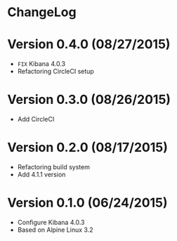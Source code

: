 ChangeLog
===========

# Version 0.4.0 (08/27/2015)

- ``FIX`` Kibana 4.0.3
- Refactoring CircleCI setup

# Version 0.3.0 (08/26/2015)

- Add CircleCI

# Version 0.2.0 (08/17/2015)

- Refactoring build system
- Add 4.1.1 version

# Version 0.1.0 (06/24/2015)

- Configure Kibana 4.0.3
- Based on Alpine Linux 3.2
